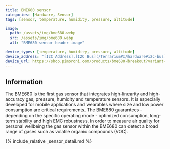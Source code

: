 ```yaml
---
title: BME680 sensor
categories: [Hardware, Sensor]
tags: [sensor, temperature, humidity, pressure, altitude]

image:
  path: /assets/img/bme680.webp
  src: /assets/img/bme680.webp
  alt: "BME680 sensor header image"

device_types: [temperature, humidity, pressure, altitude]
device_address: "[I2C Address],[I2C Bus](/TerrariumPI/hardware#i2c-bus) <br />Ex: `0x3f,3`"
device_url: https://shop.pimoroni.com/products/bme680-breakout?variant=12491552129107
---
```


## Information

The BME680 is the first gas sensor that integrates high-linearity and high-accuracy gas, pressure, humidity and temperature sensors. It is especially developed for mobile applications and wearables where size and low power consumption are critical requirements. The BME680 guarantees - depending on the specific operating mode - optimized consumption, long-term stability and high EMC robustness. In order to measure air quality for personal wellbeing the gas sensor within the BME680 can detect a broad range of gases such as volatile organic compounds (VOC).

{% include_relative _sensor_detail.md %}
